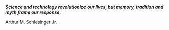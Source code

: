 _**Science and technology revolutionize our lives, but memory, tradition and myth frame our response.**_

Arthur M. Schlesinger Jr.
